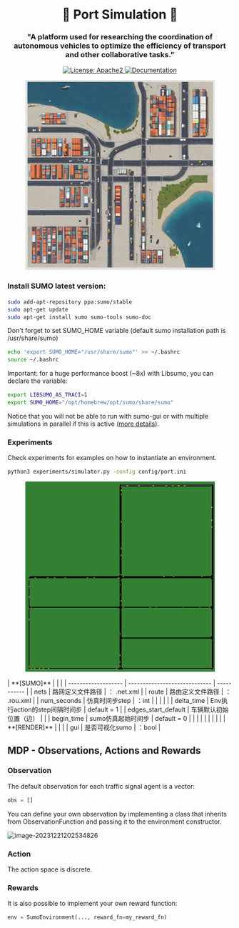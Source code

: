 <h1 align="center">🚢 Port Simulation 🚛 </h1>

<h3 align="center">
    <p>"A platform used for researching the coordination of autonomous vehicles to optimize the efficiency of transport and other collaborative tasks."</p>
</h3>
<p align="center">
    <a href="https://github.com/OpenBMB/AgentVerse/blob/main/LICENSE">
        <img alt="License: Apache2" src="https://img.shields.io/badge/License-Apache_2.0-green.svg">
    </a>
    <a href="https://www.python.org/downloads/release/python-3916/">
        <img alt="Documentation" src="https://img.shields.io/badge/python-3.7+-blue.svg">
    </a>
</p>

<p align="center">
<img src="./docs/port_traffic.png" width="425">
</p>

### Install SUMO latest version:

```bash
sudo add-apt-repository ppa:sumo/stable
sudo apt-get update
sudo apt-get install sumo sumo-tools sumo-doc
```
Don't forget to set SUMO_HOME variable (default sumo installation path is /usr/share/sumo)
```bash
echo 'export SUMO_HOME="/usr/share/sumo"' >> ~/.bashrc
source ~/.bashrc
```
Important: for a huge performance boost (~8x) with Libsumo, you can declare the variable:
```bash
export LIBSUMO_AS_TRACI=1
export SUMO_HOME="/opt/homebrew/opt/sumo/share/sumo"
```
Notice that you will not be able to run with sumo-gui or with multiple simulations in parallel if this is active ([more details](https://sumo.dlr.de/docs/Libsumo.html)).





### Experiments

Check experiments for examples on how to instantiate an environment.

```bash
python3 experiments/simulator.py -config config/port.ini
```
<p align="center">
<img src="./docs/port1.png" width="425">
</p>
| **[SUMO]**          |                               |             |
| ------------------- | ----------------------------- | ----------- |
| nets                | 路网定义文件路径              | ： .net.xml |
| route               | 路由定义文件路径              | ： .rou.xml |
| num_seconds         | 仿真时间步step                | ：int       |
|                     |                               |             |
| delta_time          | Env执行action的step间隔时间步 | default = 1 |
| edges_start_default | 车辆默认初始位置（边）        |             |
| begin_time          | sumo仿真起始时间步            | default = 0 |
|                     |                               |             |
|                     |                               |             |
| **[RENDER]**        |                               |             |
| gui                 | 是否可视化sumo                | ：bool      |



## MDP - Observations, Actions and Rewards

### Observation

<!-- start observation -->

The default observation for each traffic signal agent is a vector:
```python
obs = []
```
You can define your own observation by implementing a class that inherits from ObservationFunction and passing it to the environment constructor.

![image-20231221202534826](C:\Users\wyf\AppData\Roaming\Typora\typora-user-images\image-20231221202534826.png)

<!-- end observation -->

### Action

<!-- start action -->

The action space is discrete.

<!-- end action -->

### Rewards

<!-- start reward -->

It is also possible to implement your own reward function:

```python
env = SumoEnvironment(..., reward_fn=my_reward_fn)
```

<!-- end reward -->





